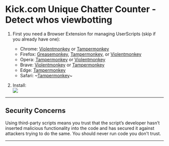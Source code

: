 # Kick.com Unique Chatter Counter - Detect whos viewbotting

1. First you need a Browser Extension for managing UserScripts (skip if you already have one):  
   * Chrome: [Violentmonkey][chrome_violentmonkey] or [Tampermonkey][chrome_tampermonkey]
   * Firefox: [Greasemonkey][firefox_greasemonkey], [Tampermonkey][firefox_tampermonkey], or [Violentmonkey][firefox_violentmonkey]  
   * Opera: [Tampermonkey][opera_tampermonkey] or [Violentmonkey][opera_violentmonkey]
   * Brave: [Violentmonkey][chrome_violentmonkey] or [Tampermonkey][chrome_tampermonkey]
   * Edge: [Tampermonkey][edge_tampermonkey]  
   * Safari: ~[Tampermonkey][safari_tampermonkey]~ 
    
1. Install:  
  [![][greasyfork_icon]][greasyfork_url]

----
## Security Concerns

Using third-party scripts means you trust that the script’s developer hasn’t inserted malicious functionality into the code and has secured it against attackers trying to do the same. You should never run code you don't trust.

----
<!-- Extensions -->
  [chrome_violentmonkey]: https://chrome.google.com/webstore/detail/violent-monkey/jinjaccalgkegednnccohejagnlnfdag
  [chrome_tampermonkey]: https://chrome.google.com/webstore/detail/tampermonkey/dhdgffkkebhmkfjojejmpbldmpobfkfo
  [firefox_greasemonkey]: https://addons.mozilla.org/firefox/addon/greasemonkey/
  [firefox_tampermonkey]: https://addons.mozilla.org/firefox/addon/tampermonkey/
  [firefox_violentmonkey]: https://addons.mozilla.org/firefox/addon/violentmonkey/
  [safari_tampermonkey]: https://github.com/victornpb/undiscord/issues/91#issuecomment-654514364
  [edge_tampermonkey]: https://microsoftedge.microsoft.com/addons/detail/tampermonkey/iikmkjmpaadaobahmlepeloendndfphd
  [opera_tampermonkey]: https://addons.opera.com/extensions/details/tampermonkey-beta/
  [opera_violentmonkey]: https://addons.opera.com/extensions/details/violent-monkey/

<!-- Download links -->
  [greasyfork_url]: <https://greasyfork.org/en/scripts/482433-kick-com-unique-chatter-counter> "Get from GreasyFork"

  [greasyfork_icon]: https://user-images.githubusercontent.com/3372598/166113712-1bc3d654-1342-4f1e-9845-21c3b21524b1.png
